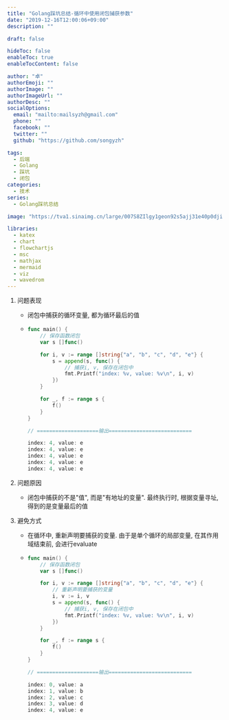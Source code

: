 ```yaml
---
title: "Golang踩坑总结-循环中使用闭包捕获参数"
date: "2019-12-16T12:00:06+09:00"
description: ""

draft: false

hideToc: false
enableToc: true
enableTocContent: false

author: "卓"
authorEmoji: ""
authorImage: ""
authorImageUrl: ""
authorDesc: ""
socialOptions:
  email: "mailto:mailsyzh@gmail.com"
  phone: ""
  facebook: ""
  twitter: ""
  github: "https://github.com/songyzh"

tags:
  - 后端
  - Golang
  - 踩坑
  - 闭包
categories:
  - 技术
series:
  - Golang踩坑总结

image: "https://tva1.sinaimg.cn/large/007S8ZIlgy1geon92s5ajj31e40p0dji.jpg"

libraries:
  - katex
  - chart
  - flowchartjs
  - msc
  - mathjax
  - mermaid
  - viz
  - wavedrom
---
```


1.  问题表现

    - 闭包中捕获的循环变量, 都为循环最后的值

    -   ```go
        func main() {
            // 保存函数闭包
            var s []func()

            for i, v := range []string{"a", "b", "c", "d", "e"} {
                s = append(s, func() {
                    // 捕获i, v, 保存在闭包中
                    fmt.Printf("index: %v, value: %v\n", i, v)
                })
            }

            for _, f := range s {
                f()
            }
        }

        // ====================输出===========================

        index: 4, value: e
        index: 4, value: e
        index: 4, value: e
        index: 4, value: e
        index: 4, value: e
        ```

2.  问题原因

    -   闭包中捕获的不是"值", 而是"有地址的变量". 最终执行时, 根据变量寻址, 得到的是变量最后的值

3.  避免方式

    -   在循环中, 重新声明要捕获的变量. 由于是单个循环的局部变量, 在其作用域结束前, 会进行evaluate

    -   ```go
        func main() {
            // 保存函数闭包
            var s []func()

            for i, v := range []string{"a", "b", "c", "d", "e"} {
                // 重新声明要捕获的变量
                i, v := i, v
                s = append(s, func() {
                    // 捕获i, v, 保存在闭包中
                    fmt.Printf("index: %v, value: %v\n", i, v)
                })
            }

            for _, f := range s {
                f()
            }
        }

        // ====================输出===========================

        index: 0, value: a
        index: 1, value: b
        index: 2, value: c
        index: 3, value: d
        index: 4, value: e
        ```

